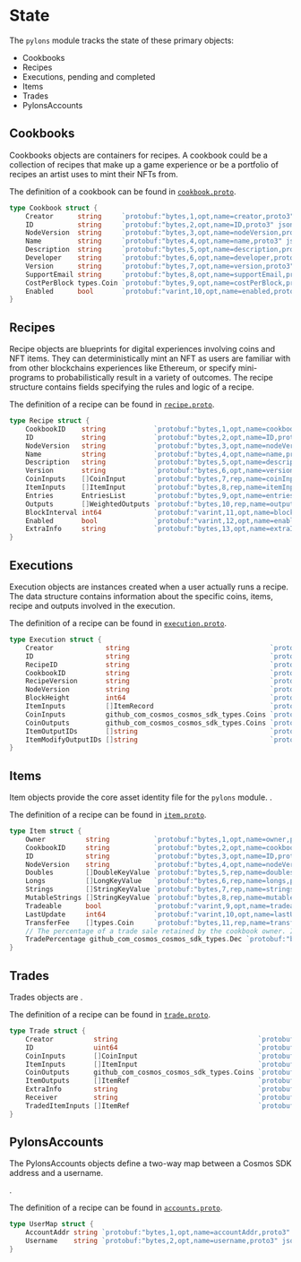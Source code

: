 <!--
order: 2
-->

# State

The `pylons` module tracks the state of these primary objects: 

- Cookbooks
- Recipes
- Executions, pending and completed
- Items
- Trades
- PylonsAccounts

## Cookbooks

Cookbooks objects are containers for recipes.  A cookbook could be a collection of recipes that make up a game experience or be a portfolio of recipes an artist uses to mint their NFTs from.

The definition of a cookbook can be found in [`cookbook.proto`](LINK).

```go
type Cookbook struct {
	Creator      string     `protobuf:"bytes,1,opt,name=creator,proto3" json:"creator,omitempty"`
	ID           string     `protobuf:"bytes,2,opt,name=ID,proto3" json:"ID,omitempty"`
	NodeVersion  string     `protobuf:"bytes,3,opt,name=nodeVersion,proto3" json:"nodeVersion,omitempty"`
	Name         string     `protobuf:"bytes,4,opt,name=name,proto3" json:"name,omitempty"`
	Description  string     `protobuf:"bytes,5,opt,name=description,proto3" json:"description,omitempty"`
	Developer    string     `protobuf:"bytes,6,opt,name=developer,proto3" json:"developer,omitempty"`
	Version      string     `protobuf:"bytes,7,opt,name=version,proto3" json:"version,omitempty"`
	SupportEmail string     `protobuf:"bytes,8,opt,name=supportEmail,proto3" json:"supportEmail,omitempty"`
	CostPerBlock types.Coin `protobuf:"bytes,9,opt,name=costPerBlock,proto3" json:"costPerBlock"`
	Enabled      bool       `protobuf:"varint,10,opt,name=enabled,proto3" json:"enabled,omitempty"`
}
```

## Recipes

Recipe objects are blueprints for digital experiences involving coins and NFT items.  They can deterministically mint an NFT as users are familiar with from
other blockchains experiences like Ethereum, or specify mini-programs to probabilistically result in a variety of outcomes.  The recipe structure contains
fields specifying the rules and logic of a recipe.

The definition of a recipe can be found in [`recipe.proto`](LINK).

```go
type Recipe struct {
	CookbookID    string            `protobuf:"bytes,1,opt,name=cookbookID,proto3" json:"cookbookID,omitempty"`
	ID            string            `protobuf:"bytes,2,opt,name=ID,proto3" json:"ID,omitempty"`
	NodeVersion   string            `protobuf:"bytes,3,opt,name=nodeVersion,proto3" json:"nodeVersion,omitempty"`
	Name          string            `protobuf:"bytes,4,opt,name=name,proto3" json:"name,omitempty"`
	Description   string            `protobuf:"bytes,5,opt,name=description,proto3" json:"description,omitempty"`
	Version       string            `protobuf:"bytes,6,opt,name=version,proto3" json:"version,omitempty"`
	CoinInputs    []CoinInput       `protobuf:"bytes,7,rep,name=coinInputs,proto3" json:"coinInputs"`
	ItemInputs    []ItemInput       `protobuf:"bytes,8,rep,name=itemInputs,proto3" json:"itemInputs"`
	Entries       EntriesList       `protobuf:"bytes,9,opt,name=entries,proto3" json:"entries"`
	Outputs       []WeightedOutputs `protobuf:"bytes,10,rep,name=outputs,proto3" json:"outputs"`
	BlockInterval int64             `protobuf:"varint,11,opt,name=blockInterval,proto3" json:"blockInterval,omitempty"`
	Enabled       bool              `protobuf:"varint,12,opt,name=enabled,proto3" json:"enabled,omitempty"`
	ExtraInfo     string            `protobuf:"bytes,13,opt,name=extraInfo,proto3" json:"extraInfo,omitempty"`
}
```

## Executions

Execution objects are instances created when a user actually runs a recipe.  The data structure contains information about the specific coins, items,
recipe and outputs involved in the execution.

The definition of a recipe can be found in [`execution.proto`](LINK).

```go
type Execution struct {
	Creator             string                                   `protobuf:"bytes,1,opt,name=creator,proto3" json:"creator,omitempty"`
	ID                  string                                   `protobuf:"bytes,2,opt,name=ID,proto3" json:"ID,omitempty"`
	RecipeID            string                                   `protobuf:"bytes,3,opt,name=recipeID,proto3" json:"recipeID,omitempty"`
	CookbookID          string                                   `protobuf:"bytes,4,opt,name=cookbookID,proto3" json:"cookbookID,omitempty"`
	RecipeVersion       string                                   `protobuf:"bytes,5,opt,name=recipeVersion,proto3" json:"recipeVersion,omitempty"`
	NodeVersion         string                                   `protobuf:"bytes,6,opt,name=nodeVersion,proto3" json:"nodeVersion,omitempty"`
	BlockHeight         int64                                    `protobuf:"varint,7,opt,name=blockHeight,proto3" json:"blockHeight,omitempty"`
	ItemInputs          []ItemRecord                             `protobuf:"bytes,8,rep,name=itemInputs,proto3" json:"itemInputs"`
	CoinInputs          github_com_cosmos_cosmos_sdk_types.Coins `protobuf:"bytes,9,rep,name=coinInputs,proto3,castrepeated=github.com/cosmos/cosmos-sdk/types.Coins" json:"coinInputs"`
	CoinOutputs         github_com_cosmos_cosmos_sdk_types.Coins `protobuf:"bytes,10,rep,name=coinOutputs,proto3,castrepeated=github.com/cosmos/cosmos-sdk/types.Coins" json:"coinOutputs"`
	ItemOutputIDs       []string                                 `protobuf:"bytes,11,rep,name=itemOutputIDs,proto3" json:"itemOutputIDs,omitempty"`
	ItemModifyOutputIDs []string                                 `protobuf:"bytes,12,rep,name=itemModifyOutputIDs,proto3" json:"itemModifyOutputIDs,omitempty"`
}
```

## Items

Item objects provide the core asset identity file for the `pylons` module. <!-- need general object description here, what is the file with this code? where does it live in the repo? -->.

The definition of a recipe can be found in [`item.proto`](LINK).


````go
type Item struct {
	Owner          string           `protobuf:"bytes,1,opt,name=owner,proto3" json:"owner,omitempty"`
	CookbookID     string           `protobuf:"bytes,2,opt,name=cookbookID,proto3" json:"cookbookID,omitempty"`
	ID             string           `protobuf:"bytes,3,opt,name=ID,proto3" json:"ID,omitempty"`
	NodeVersion    string           `protobuf:"bytes,4,opt,name=nodeVersion,proto3" json:"nodeVersion,omitempty"`
	Doubles        []DoubleKeyValue `protobuf:"bytes,5,rep,name=doubles,proto3" json:"doubles"`
	Longs          []LongKeyValue   `protobuf:"bytes,6,rep,name=longs,proto3" json:"longs"`
	Strings        []StringKeyValue `protobuf:"bytes,7,rep,name=strings,proto3" json:"strings"`
	MutableStrings []StringKeyValue `protobuf:"bytes,8,rep,name=mutableStrings,proto3" json:"mutableStrings"`
	Tradeable      bool             `protobuf:"varint,9,opt,name=tradeable,proto3" json:"tradeable,omitempty"`
	LastUpdate     int64            `protobuf:"varint,10,opt,name=lastUpdate,proto3" json:"lastUpdate,omitempty"`
	TransferFee    []types.Coin     `protobuf:"bytes,11,rep,name=transferFee,proto3" json:"transferFee"`
	// The percentage of a trade sale retained by the cookbook owner. In the range (0.0, 1.0).
	TradePercentage github_com_cosmos_cosmos_sdk_types.Dec `protobuf:"bytes,12,opt,name=tradePercentage,proto3,customtype=github.com/cosmos/cosmos-sdk/types.Dec" json:"tradePercentage"`
}
````

## Trades

Trades objects are <!-- need general object description here, what is the file with this code? where does it live in the repo? -->.

The definition of a recipe can be found in [`trade.proto`](LINK).


```go
type Trade struct {
	Creator          string                                   `protobuf:"bytes,1,opt,name=creator,proto3" json:"creator,omitempty"`
	ID               uint64                                   `protobuf:"varint,2,opt,name=ID,proto3" json:"ID,omitempty"`
	CoinInputs       []CoinInput                              `protobuf:"bytes,3,rep,name=coinInputs,proto3" json:"coinInputs"`
	ItemInputs       []ItemInput                              `protobuf:"bytes,4,rep,name=itemInputs,proto3" json:"itemInputs"`
	CoinOutputs      github_com_cosmos_cosmos_sdk_types.Coins `protobuf:"bytes,5,rep,name=coinOutputs,proto3,castrepeated=github.com/cosmos/cosmos-sdk/types.Coins" json:"coinOutputs"`
	ItemOutputs      []ItemRef                                `protobuf:"bytes,6,rep,name=itemOutputs,proto3" json:"itemOutputs"`
	ExtraInfo        string                                   `protobuf:"bytes,7,opt,name=extraInfo,proto3" json:"extraInfo,omitempty"`
	Receiver         string                                   `protobuf:"bytes,8,opt,name=receiver,proto3" json:"receiver,omitempty"`
	TradedItemInputs []ItemRef                                `protobuf:"bytes,9,rep,name=tradedItemInputs,proto3" json:"tradedItemInputs"`
}
```

## PylonsAccounts

The PylonsAccounts objects define a two-way map between a Cosmos SDK address and a username.  

  <!-- need general object description here, what is the file with this code? where does it live in the repo? -->.
The definition of a recipe can be found in [`accounts.proto`](LINK).


```go
type UserMap struct {
	AccountAddr string `protobuf:"bytes,1,opt,name=accountAddr,proto3" json:"accountAddr,omitempty"`
	Username    string `protobuf:"bytes,2,opt,name=username,proto3" json:"username,omitempty"`
}
```